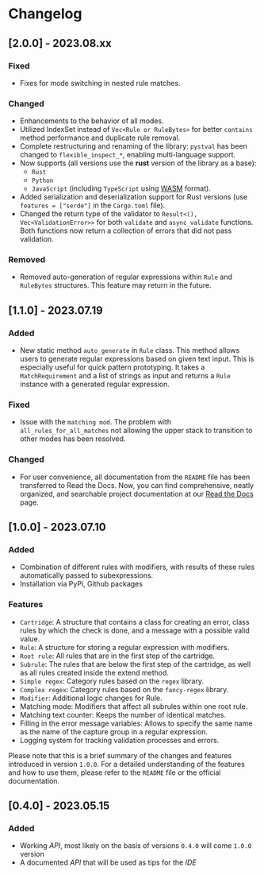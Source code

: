 # Changelog

## [2.0.0] - 2023.08.xx
### Fixed
- Fixes for mode switching in nested rule matches.
### Changed
- Enhancements to the behavior of all modes.
- Utilized IndexSet instead of `Vec<Rule or RuleBytes>` for better `contains` method performance and duplicate rule removal.
- Complete restructuring and renaming of the library: `pystval` has been changed to `flexible_inspect_*`, enabling multi-language support.
- Now supports (all versions use the **rust** version of the library as a base):
  - `Rust`
  - `Python`
  - `JavaScript` (including `TypeScript` using [WASM](https://webassembly.org) format).
- Added serialization and deserialization support for Rust versions (use `features = ["serde"]` in the `Cargo.toml` file).
- Changed the return type of the validator to `Result<(), Vec<ValidationError>>` for both `validate` and `async_validate` functions. Both functions now return a collection of errors that did not pass validation.

### Removed
- Removed auto-generation of regular expressions within `Rule` and `RuleBytes` structures. This feature may return in the future.

## [1.1.0] - 2023.07.19

### Added
- New static method `auto_generate` in `Rule` class. This method allows users to generate regular expressions based on given text input. This is especially useful for quick pattern prototyping. It takes a `MatchRequirement` and a list of strings as input and returns a `Rule` instance with a generated regular expression.

### Fixed
- Issue with the `matching mod`. The problem with `all_rules_for_all_matches` not allowing the upper stack to transition to other modes has been resolved.

### Changed
- For user convenience, all documentation from the `README` file has been transferred to Read the Docs. Now, you can find comprehensive, neatly organized, and searchable project documentation at our [Read the Docs](https://readthedocs.org/projects/pystval/) page.


## [1.0.0] - 2023.07.10

### Added
- Combination of different rules with modifiers, with results of these rules automatically passed to subexpressions.
- Installation via PyPi, Github packages

### Features
- `Cartridge`: A structure that contains a class for creating an error, class rules by which the check is done, and a message with a possible valid value.
- `Rule`: A structure for storing a regular expression with modifiers.
- `Root rule`: All rules that are in the first step of the cartridge.
- `Subrule`: The rules that are below the first step of the cartridge, as well as all rules created inside the extend method.
- `Simple regex`: Category rules based on the `regex` library.
- `Complex regex`: Category rules based on the `fancy-regex` library.
- `Modifier`: Additional logic changes for Rule.
- Matching mode: Modifiers that affect all subrules within one root rule.
- Matching text counter: Keeps the number of identical matches.
- Filling in the error message variables: Allows to specify the same name as the name of the capture group in a regular expression.
- Logging system for tracking validation processes and errors.

Please note that this is a brief summary of the changes and features introduced in version `1.0.0`. For a detailed understanding of the features and how to use them, please refer to the `README` file or the official documentation.


## [0.4.0] - 2023.05.15
### Added
 - Working *API*, most likely on the basis of versions `0.4.0` will come `1.0.0` version
 - A documented *API* that will be used as tips for the *IDE*